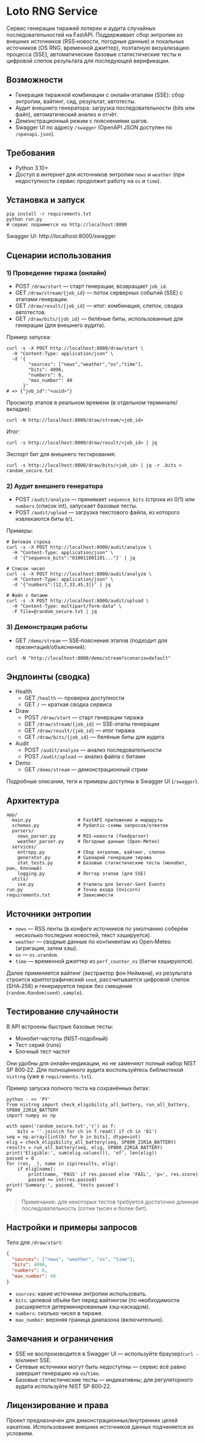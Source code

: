 # Loto RNG Service

Сервис генерации тиражей лотереи и аудита случайных последовательностей на FastAPI. Поддерживает сбор энтропии из внешних источников (RSS‑новости, погодные данные) и локальных источников (OS RNG, временной джиттер), поэтапную визуализацию процесса (SSE), автоматические базовые статистические тесты и цифровой слепок результата для последующей верификации.

## Возможности
- Генерация тиражной комбинации с онлайн‑этапами (SSE): сбор энтропии, вайтинг, сид, результат, автотесты.
- Аудит внешнего генератора: загрузка последовательности (bits или файл), автоматический анализ и отчёт.
- Демонстрационный режим с пояснениями шагов.
- Swagger UI по адресу `/swagger` (OpenAPI JSON доступен по `/openapi.json`).

## Требования
- Python 3.10+
- Доступ в интернет для источников энтропии `news` и `weather` (при недоступности сервис продолжит работу на `os` и `time`).

## Установка и запуск
```
pip install -r requirements.txt
python run.py
# сервис поднимется на http://localhost:8000
```

Swagger UI: http://localhost:8000/swagger

## Сценарии использования

### 1) Проведение тиража (онлайн)
- POST `/draw/start` — старт генерации; возвращает `job_id`.
- GET `/draw/stream/{job_id}` — поток серверных событий (SSE) с этапами генерации.
- GET `/draw/result/{job_id}` — итог: комбинация, слепок, сводка автотестов.
- GET `/draw/bits/{job_id}` — белёные биты, использованные для генерации (для внешнего аудита).

Пример запуска:
```
curl -s -X POST http://localhost:8000/draw/start \
  -H "Content-Type: application/json" \
  -d '{
        "sources": ["news","weather","os","time"],
        "bits": 4096,
        "numbers": 6,
        "max_number": 49
      }'
# => {"job_id":"<uuid>"}
```

Просмотр этапов в реальном времени (в отдельном терминале/вкладке):
```
curl -N http://localhost:8000/draw/stream/<job_id>
```

Итог:
```
curl -s http://localhost:8000/draw/result/<job_id> | jq
```

Экспорт бит для внешнего тестирования:
```
curl -s http://localhost:8000/draw/bits/<job_id> | jq -r .bits > random_secure.txt
```

### 2) Аудит внешнего генератора
- POST `/audit/analyze` — принимает `sequence_bits` (строка из 0/1) или `numbers` (список int), запускает базовые тесты.
- POST `/audit/upload` — загрузка текстового файла, из которого извлекаются биты `0`/`1`.

Примеры:
```
# Битовая строка
curl -s -X POST http://localhost:8000/audit/analyze \
  -H "Content-Type: application/json" \
  -d '{"sequence_bits":"010011001101..."}' | jq

# Список чисел
curl -s -X POST http://localhost:8000/audit/analyze \
  -H "Content-Type: application/json" \
  -d '{"numbers":[12,7,33,45,3]}' | jq

# Файл с битами
curl -s -X POST http://localhost:8000/audit/upload \
  -H "Content-Type: multipart/form-data" \
  -F file=@random_secure.txt | jq
```

### 3) Демонстрация работы
- GET `/demo/stream` — SSE‑пояснения этапов (подходит для презентаций/объяснений):
```
curl -N "http://localhost:8000/demo/stream?scenario=default"
```

## Эндпоинты (сводка)
- Health
  - GET `/health` — проверка доступности
  - GET `/` — краткая сводка сервиса
- Draw
  - POST `/draw/start` — старт генерации тиража
  - GET `/draw/stream/{job_id}` — SSE‑этапы генерации
  - GET `/draw/result/{job_id}` — итог тиража
  - GET `/draw/bits/{job_id}` — белёные биты для аудита
- Audit
  - POST `/audit/analyze` — анализ последовательности
  - POST `/audit/upload` — анализ файла с битами
- Demo
  - GET `/demo/stream` — демонстрационный стрим

Подробные описания, теги и примеры доступны в Swagger UI (`/swagger`).

## Архитектура
```
app/
  main.py                 # FastAPI приложение и маршруты
  schemas.py              # Pydantic‑схемы запросов/ответов
  parsers/
    news_parser.py        # RSS‑новости (feedparser)
    weather_parser.py     # Погодные данные (Open‑Meteо)
  services/
    entropy.py            # Сбор энтропии, вайтинг, слепок
    generator.py          # Сценарий генерации тиража
    stat_tests.py         # Базовые статистические тесты (монобит, ран, блочный)
    logging.py            # Логгер этапов (для SSE)
  utils/
    sse.py                # Утилиты для Server‑Sent Events
run.py                    # Точка входа (Uvicorn)
requirements.txt          # Зависимости
```

## Источники энтропии
- `news` — RSS ленты (в конфиге источников по умолчанию соберём несколько последних новостей, текст хэшируется).
- `weather` — сводные данные по континентам из Open‑Meteo (агрегация, затем хэш).
- `os` — `os.urandom`.
- `time` — временной джиттер из `perf_counter_ns` (батчи хэшируются).

Далее применяется вайтинг (экстрактор фон Неймана), из результата строится криптографический `seed`, рассчитывается цифровой слепок (SHA‑256) и генерируется тираж без смещения (`random.Random(seed).sample`).

## Тестирование случайности
В API встроены быстрые базовые тесты:
- Монобит‑частоты (NIST‑подобный)
- Тест серий (runs)
- Блочный тест частот

Они удобны для онлайн‑индикации, но не заменяют полный набор NIST SP 800‑22. Для полноценного аудита воспользуйтесь библиотекой `nistrng` (уже в `requirements.txt`).

Пример запуска полного теста на сохранённых битах:
```
python - << 'PY'
from nistrng import check_eligibility_all_battery, run_all_battery, SP800_22R1A_BATTERY
import numpy as np

with open('random_secure.txt','r') as f:
    bits = ''.join(ch for ch in f.read() if ch in '01')
seq = np.array([int(b) for b in bits], dtype=int)
elig = check_eligibility_all_battery(seq, SP800_22R1A_BATTERY)
results = run_all_battery(seq, elig, SP800_22R1A_BATTERY)
print('Eligible:', sum(elig.values()), 'of', len(elig))
passed = 0
for (res, _), name in zip(results, elig):
    if elig[name]:
        print(name, 'PASS' if res.passed else 'FAIL', 'p=', res.score)
        passed += int(res.passed)
print('Summary:', passed, 'tests passed')
PY
```

> Примечание: для некоторых тестов требуется достаточно длинная последовательность (сотни тысяч и более бит).

## Настройки и примеры запросов
Тело для `/draw/start`:
```json
{
  "sources": ["news", "weather", "os", "time"],
  "bits": 4096,
  "numbers": 6,
  "max_number": 49
}
```
- `sources`: какие источники энтропии использовать.
- `bits`: целевой объём бит перед вайтингом (по необходимости расширяется детерминированным хэш‑каскадом).
- `numbers`: сколько чисел в тираже.
- `max_number`: верхняя граница диапазона (включительно).

## Замечания и ограничения
- SSE не воспроизводится в Swagger UI — используйте браузер/`curl -N`/клиент SSE.
- Сетевые источники могут быть недоступны — сервис всё равно завершит генерацию на `os`/`time`.
- Базовые статистические тесты — индикативны; для регуляторного аудита используйте NIST SP 800‑22.

## Лицензирование и права
Проект предназначен для демонстрационных/внутренних целей хакатона. Использование внешних источников данных подчиняется их условиям.

